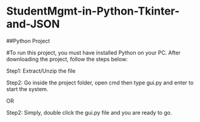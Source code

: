 # StudentMgmt-in-Python-Tkinter-and-JSON

##Python Project

#To run this project, you must have installed Python on your PC. After downloading the project, follow the steps below:

Step1: Extract/Unzip the file

Step2: Go inside the project folder, open cmd then type gui.py and enter to start the system.

OR

Step2: Simply, double click the gui.py file and you are ready to go.
